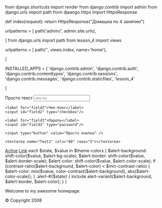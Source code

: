 from django.shortcuts import render
from django.contrib import admin
from django.urls import path
from djaango.https import HttpsResponse


 def index(request):
     return HttpsResponse("Домашка по 4 занятию")

     
urlpatterns = [
    path('admin/', admin.site.urls),
    
]
from django.urls import path
from lesson_4 import views
 
urlpatterns = [
    path('', views.index, name='home'),
    
]

INSTALLED_APPS = [
    'django.contrib.admin',
    'django.contrib.auth',
    'django.contrib.contenttypes',
    'django.contrib.sessions',
    'django.contrib.messages',
    'django.contrib.staticfiles',
    'lesson_4'
    
]


<form action="">
    <label for="field1">Просто текст</label>
    <input id="field1" type="text" placeholder="что-то"/>

    <label for="field2">Чек-бокс</label>
    <input id="field2" type="checkbox"/>

    <label for="field3">Пароль</label>
    <input id="field3" type="password"/>

    <input type="button" value="Просто кнопка" />

    <textarea name="Text1" cols="40" rows="5"></textarea>
<nav class="nav">
  <a class="nav-link active" href="https://www.google.ru/search?newwindow=1&sxsrf=AB5stBgLPlh6U4d8uBL1jxrB2WzQ4XpLZw:1688636823193&q=коты&tbm=isch&sa=X&ved=2ahUKEwjI34Cw5vn_AhXJGxAIHdLcC-8Q0pQJegQIBxAB&biw=1920&bih=956&dpr=1">Active</a>
  <a class="nav-link" href="https://www.google.ru/search?newwindow=1&sxsrf=AB5stBgLPlh6U4d8uBL1jxrB2WzQ4XpLZw:1688636823193&q=коты&tbm=isch&sa=X&ved=2ahUKEwjI34Cw5vn_AhXJGxAIHdLcC-8Q0pQJegQIBxAB&biw=1920&bih=956&dpr=1">Link</a>
        each $state, $value in $theme-colors {
          $alert-background: shift-color($value, $alert-bg-scale);
          $alert-border: shift-color($value, $alert-border-scale);
          $alert-color: shift-color($value, $alert-color-scale);
          if (contrast-ratio($alert-background, $alert-color) < $min-contrast-ratio) {
            $alert-color: mix($value, color-contrast($alert-background), abs($alert-color-scale));
          }
          .alert-#{$state} {
            include alert-variant($alert-background, $alert-border, $alert-color);
          }
        }
</nav>








<!doctype html>
<html lang="en">
<head>
 <title>top-sellers.html</title>
	<link rel="stylesheet" href="style.css">
</head>
<body>
	<div id="%block_content%">
		<p>Welcome to my awesome homepage.</p>
	</div>
	<div % url="https://yandex.ru/images/search?from=tabbar&text=картошка%20фри" % >
		&copy; Copyright 2008
	</div>
</body>
</html>
